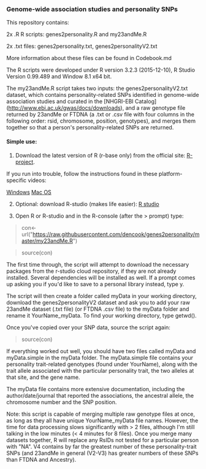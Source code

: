 ### Genome-wide association studies and personality SNPs

This repository contains: 

2x .R R scripts: genes2personality.R and my23andMe.R

2x .txt files: genes2personality.txt, genes2personalityV2.txt

More information about these files can be found in Codebook.md 

The R scripts were developed under R version 3.2.3 (2015-12-10), R Studio Version 0.99.489 and Window 8.1 x64 bit. 

The my23andMe.R script takes two inputs: the genes2personalityV2.txt dataset, which contains personality-related SNPs identified in genome-wide association studies and curated in the [NHGRI-EBI Catalog] (http://www.ebi.ac.uk/gwas/docs/downloads), and a raw genotype file returned by 23andMe or FTDNA (a .txt or .csv file with four columns in the following order: rsid, chromosome, position, genotypes), and merges them together so that a person's personality-related SNPs are returned.    

#### Simple use: 

1. Download the latest version of R (r-base only) from the official site: [R-project](https://cran.r-project.org/). 

If you run into trouble, follow the instructions found in these platform-specific videos:

[Windows](https://www.youtube.com/watch?v=Ohnk9hcxf9M) 
[Mac OS](https://www.youtube.com/watch?v=uxuuWXU-7UQ)

2. Optional: download R-studio (makes life easier): [R studio](https://www.rstudio.com/)

3. Open R or R-studio and in the R-console (after the > prompt) type: 

> con<- url("https://raw.githubusercontent.com/dencook/genes2personality/master/my23andMe.R")

> source(con)

The first time through, the script will attempt to download the necessary packages from the r-studio cloud repository, if they are not already installed. Several dependencies will be installed as well. If a prompt comes up asking you if you'd like to save to a personal library instead, type y. 

The script will then create a folder called myData in your working directory, download the genes2personalityV2 dataset and ask you to add your raw 23andMe dataset (.txt file) (or FTDNA .csv file) to the myData folder and rename it YourName_myData. To find your working directory, type getwd(). 

Once you've copied over your SNP data, source the script again: 

> source(con)
 
If everything worked out well, you should have two files called myData and myData.simple in the myData folder. The myData.simple file contains your personality trait-related genotypes (found under YourName), along with the trait allele associated with the particular personality trait, the two alleles at that site, and the gene name. 

The myData file contains more extensive documentation, including the author/date/journal that reported the associations, the ancestral allele, the chromosome number and the SNP position. 

Note: this script is capable of merging multiple raw genotype files at once, as long as they all have unique YourName_myData file names. However, the time for data processing slows significantly with > 2 files, although I'm still talking in the low minutes (< 4 minutes for 8 files). Once you merge many datasets together, R will replace any RsIDs not tested for a particular person with "NA". V4 contains by far the greatest number of these personality-trait SNPs (and 23andMe in general (V2-V3) has greater numbers of these SNPs than FTDNA and Ancestry). 

     

